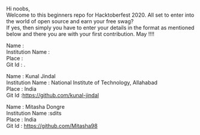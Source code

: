 Hi noobs,<br/>
Welcome to this beginners repo for Hacktoberfest 2020. All set to enter into the world of open source and earn your free swag? <br/>
If yes, then simply you have to enter your details in the format as mentioned below and there you are with your first contribution. May !!!!

Name : <Your name> <br/>
Institution Name : <institution name> <br/>
Place : <place> <br/>
Git Id : <Your git id>. <br/>
 
Name : Kunal Jindal <br/>
Institution Name : National Institute of Technology, Allahabad <br/>
Place : India <br/>
Git Id :https://github.com/kunal-jindal <br/>

 Name : Mitasha Dongre <br/>
Institution Name :sdits <br/>
Place : India <br/>
Git Id :  https://github.com/Mitasha98 <br/>
